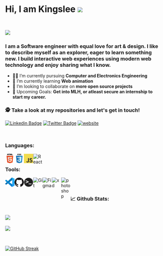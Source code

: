 
# Hi, I am Kingslee <img src="https://raw.githubusercontent.com/debdutgoswami/debdutgoswami/master/assets/gifs/Hi.gif" width="5%">
<br>

![](https://komarev.com/ghpvc/?username=nworiekingslee&color=blue)<br>

### I am a Software engineer with equal love for art & design. I like to describe myself as an explorer, eager to learn something new. I build interactive web experiences using modern web technology and enjoy sharing what I know.<br>

- 👨‍🏭 I’m currently pursuing **Computer and Electronics Engineering** <br>
- 🏫 I’m currently learning **Web animation** <br>
- 🙌 I’m looking to collaborate on **more open source projects** <br>
- 🥅 Upcoming Goals: **Get into MLH, or atleast secure an internship to start my career.** <br>


### 🕵 Take a look at my repositories and let's get in touch!<br>

[![Linkedin Badge](https://img.shields.io/badge/-NworieKingsley-blue?style=flat-square&logo=Linkedin&logoColor=white)](https://www.linkedin.com/in/nworie-kingsley//) 
[![Twitter Badge](https://img.shields.io/badge/-@nworiekingslee-1ca0f1?style=flat-square&labelColor=1ca0f1&logo=twitter&logoColor=white&link=https://twitter.com/nworiekingslee)](https://twitter.com/nworiekingslee) 
[![website](https://img.shields.io/badge/-Kingslee.me-151515?style=flat-square&labelColor=151515&link=https://www.kingslee.me)](https://www.kingslee.me) 

<br>

### Languages:

<img align="left" alt="HTML5" width="30px" src="https://raw.githubusercontent.com/github/explore/80688e429a7d4ef2fca1e82350fe8e3517d3494d/topics/html/html.png" />
<img align="left" alt="CSS3" width="30px" src="https://raw.githubusercontent.com/github/explore/80688e429a7d4ef2fca1e82350fe8e3517d3494d/topics/css/css.png" />
<img align="left" alt="JavaScript" width="30px" src="https://raw.githubusercontent.com/github/explore/80688e429a7d4ef2fca1e82350fe8e3517d3494d/topics/javascript/javascript.png" />
<img align="left" alt="React" width="30px" src="https://user-images.githubusercontent.com/55883854/177047347-2c9af12a-0c04-46b8-93b7-23db6c08e536.png" />


<br>

### Tools:
<img align="left" alt="Visual Studio Code" width="30px" src="https://raw.githubusercontent.com/github/explore/80688e429a7d4ef2fca1e82350fe8e3517d3494d/topics/visual-studio-code/visual-studio-code.png" />
<img align="left" alt="GitHub" width="30px" src="https://raw.githubusercontent.com/github/explore/78df643247d429f6cc873026c0622819ad797942/topics/github/github.png" />
<img align="left" alt="Terminal" width="30px" src="https://raw.githubusercontent.com/github/explore/80688e429a7d4ef2fca1e82350fe8e3517d3494d/topics/terminal/terminal.png" />
<img align="left" alt="Git" width="30px" src="https://user-images.githubusercontent.com/55883854/177048028-131f52b1-bfd3-45cc-aab7-b12ceb092c4b.png" />
<img align="left" alt="Figma" width="30px" src="https://user-images.githubusercontent.com/55883854/177047925-329413a8-a2e4-4282-a5a4-965de7a72043.png" />
<img align="left" alt="xd" width="30px" src="https://user-images.githubusercontent.com/55883854/177047849-ae47baec-c2e9-4776-9b2e-3f78edfcb934.png" />
<img align="left" alt="photoshop" width="30px" src="https://user-images.githubusercontent.com/55883854/177047916-e82c15a3-2860-42d3-811f-30d679796624.png" />


<br>


<div>
<br>
</div>


### 📈 Github Stats:


<br>
<a href="https://github.com/nworiekingslee">
<img align="center" src="https://github-readme-stats.vercel.app/api?username=nworiekingslee&show_icons=true&include_all_commits=true&theme=midnight-purple&count_private=true">
</a>
<br><br>
<a href="https://github.com/remcohalman/github-readme-stats">
<img align="center" src="https://github-readme-stats.anuraghazra1.vercel.app/api/top-langs/?username=nworiekingslee&layout=compact&theme=blue-green" />
</a>
<br>
<br><br>

[![GitHub Streak](https://github-readme-streak-stats.herokuapp.com/?user=nworiekingslee)](https://git.io/streak-stats)

